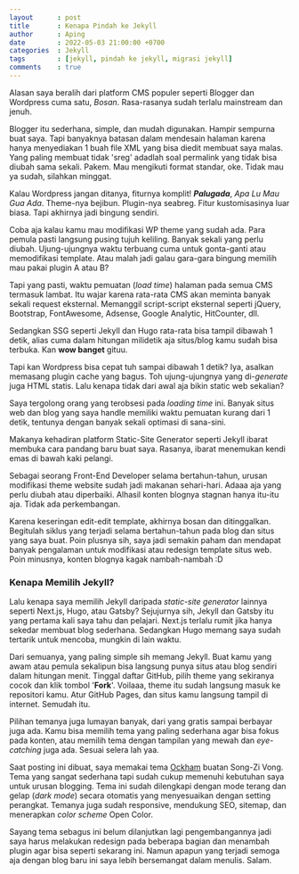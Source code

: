 ```yaml
---
layout      : post
title       : Kenapa Pindah ke Jekyll
author      : Aping
date        : 2022-05-03 21:00:00 +0700
categories  : Jekyll
tags        : [jekyll, pindah ke jekyll, migrasi jekyll]
comments    : true
---
```

Alasan saya beralih dari platform CMS populer seperti Blogger dan Wordpress cuma satu, *Bosan*. Rasa-rasanya sudah terlalu mainstream dan jenuh.

Blogger itu sederhana, simple, dan mudah digunakan. Hampir sempurna buat saya. Tapi banyaknya batasan dalam mendesain halaman karena hanya menyediakan 1 buah file XML yang bisa diedit membuat saya malas. Yang paling membuat tidak 'sreg' adadlah soal permalink yang tidak bisa diubah sama sekali. Pakem. Mau mengikuti format standar, oke. Tidak mau ya sudah, silahkan minggat.

Kalau Wordpress jangan ditanya, fiturnya komplit! ***Palugada***, *Apa Lu Mau Gua Ada*. Theme-nya bejibun. Plugin-nya seabreg. Fitur kustomisasinya luar biasa. Tapi akhirnya jadi bingung sendiri.

Coba aja kalau kamu mau modifikasi WP theme yang sudah ada. Para pemula pasti langsung pusing tujuh keliling. Banyak sekali yang perlu diubah. Ujung-ujungnya waktu terbuang cuma untuk gonta-ganti atau memodifikasi template. Atau malah jadi galau gara-gara bingung memilih mau pakai plugin A atau B?

Tapi yang pasti, waktu pemuatan (*load time*) halaman pada semua CMS termasuk lambat. Itu wajar karena rata-rata CMS akan meminta banyak sekali request eksternal. Memanggil script-script eksternal seperti jQuery, Bootstrap, FontAwesome, Adsense, Google Analytic, HitCounter, dll.

Sedangkan SSG seperti Jekyll dan Hugo rata-rata bisa tampil dibawah 1 detik, alias cuma dalam hitungan milidetik aja situs/blog kamu sudah bisa terbuka. Kan **wow banget** gituu.

Tapi kan Wordpress bisa cepat tuh sampai dibawah 1 detik? Iya, asalkan memasang plugin cache yang bagus. Toh ujung-ujungnya yang di-*generate* juga HTML statis. Lalu kenapa tidak dari awal aja bikin static web sekalian?

Saya tergolong orang yang terobsesi pada *loading time* ini. Banyak situs web dan blog yang saya handle memiliki waktu pemuatan kurang dari 1 detik, tentunya dengan banyak sekali optimasi di sana-sini. 

Makanya kehadiran platform Static-Site Generator seperti Jekyll ibarat membuka cara pandang baru buat saya. Rasanya, ibarat menemukan kendi emas di bawah kaki pelangi.

Sebagai seorang Front-End Developer selama bertahun-tahun, urusan modifikasi theme website sudah jadi makanan sehari-hari. Adaaa aja yang perlu diubah atau diperbaiki. Alhasil konten blognya stagnan hanya itu-itu aja. Tidak ada perkembangan.

Karena keseringan edit-edit template, akhirnya bosan dan ditinggalkan. Begitulah siklus yang terjadi selama bertahun-tahun pada blog dan situs yang saya buat. Poin plusnya sih, saya jadi semakin paham dan mendapat banyak pengalaman untuk modifikasi atau redesign template situs web. Poin minusnya, konten blognya kagak nambah-nambah :D

### Kenapa Memilih Jekyll?

Lalu kenapa saya memilih Jekyll daripada *static-site generator* lainnya seperti Next.js, Hugo, atau Gatsby? Sejujurnya sih, Jekyll dan Gatsby itu yang pertama kali saya tahu dan pelajari. Next.js terlalu rumit jika hanya sekedar membuat blog sederhana. Sedangkan Hugo memang saya sudah tertarik untuk mencoba, mungkin di lain waktu.

Dari semuanya, yang paling simple sih memang Jekyll. Buat kamu yang awam atau pemula sekalipun bisa langsung punya situs atau blog sendiri dalam hitungan menit. Tinggal daftar GitHub, pilih theme yang sekiranya cocok dan klik tombol '**Fork**'. Voilaaa, theme itu sudah langsung masuk ke repositori kamu. Atur GitHub Pages, dan situs kamu langsung tampil di internet. Semudah itu.

Pilihan temanya juga lumayan banyak, dari yang gratis sampai berbayar juga ada. Kamu bisa memilih tema yang paling sederhana agar bisa fokus pada konten, atau memilih tema dengan tampilan yang mewah dan *eye-catching* juga ada. Sesuai selera lah yaa.

Saat posting ini dibuat, saya memakai tema [Ockham](https://github.com/zivong/ockham "Ockham is a content-first minimalist Jekyll blog theme") buatan Song-Zi Vong. Tema yang sangat sederhana tapi sudah cukup memenuhi kebutuhan saya untuk urusan blogging. Tema ini sudah dilengkapi dengan mode terang dan gelap (*dark mode*) secara otomatis yang menyesuaikan dengan setting perangkat. Temanya juga sudah responsive, mendukung SEO, sitemap, dan menerapkan *color scheme* Open Color.

Sayang tema sebagus ini belum dilanjutkan lagi pengembangannya jadi saya harus melakukan redesign pada beberapa bagian dan menambah plugin agar bisa seperti sekarang ini. Namun apapun yang terjadi semoga aja dengan blog baru ini saya lebih bersemangat dalam menulis. Salam.
